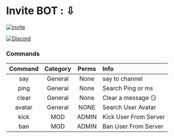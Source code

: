 # Invite BOT : ⇩                                                                                                                            
[![invite](https://img.shields.io/badge/invite-Translator%20Bot-7289DA.svg)](https://discordapp.com/oauth2/authorize?client_id=438304216893620240&permissions=1761709078&scope=bot)

[![Discord](https://img.shields.io/discord/430630483408453633.svg?style=for-the-badge)](https://discord.gg/7mS9GEY)


### Commands
| Command       | Category      |Perms  |Info                      |
|:-------------:|:-------------:|:---:  |:------------------------ |
| say           | General       | None  | say to channel           |
| ping          | General       | None  | Search Ping or ms        |
| clear         | General       | None  | Clear a message 😏       |
| avatar        | General       | NONE  | Search User Avatar       |
| kick          | MOD           | ADMIN | Kick User From Server    |
| ban           | MOD           | ADMIN | Ban User From Server     |
